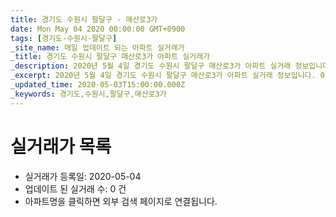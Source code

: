 ```yaml
---
title: 경기도 수원시 팔달구 - 매산로3가
date: Mon May 04 2020 00:00:00 GMT+0900
tags: [경기도-수원시-팔달구]
_site_name: 매일 업데이트 되는 아파트 실거래가
_title: 경기도 수원시 팔달구 매산로3가 아파트 실거래가
_description: 2020년 5월 4일 경기도 수원시 팔달구 매산로3가 아파트 실거래 정보입니다. 0건 아파트 정보가 있습니다.
_excerpt: 2020년 5월 4일 경기도 수원시 팔달구 매산로3가 아파트 실거래 정보입니다. 0건 아파트 정보가 있습니다.
_updated_time: 2020-05-03T15:00:00.000Z
_keywords: 경기도,수원시,팔달구,매산로3가
---
```






# 실거래가 목록
- 실거래가 등록일: 2020-05-04
- 업데이트 된 실거래 수: 0 건
- 아파트명을 클릭하면 외부 검색 페이지로 연결됩니다.




